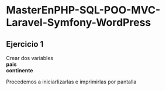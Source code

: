 # MasterEnPHP-SQL-POO-MVC-Laravel-Symfony-WordPress


## Ejercicio 1
Crear dos variables  
**pais**  
**continente**

Procedemos a iniciarlizarlas e imprimirlas por pantalla